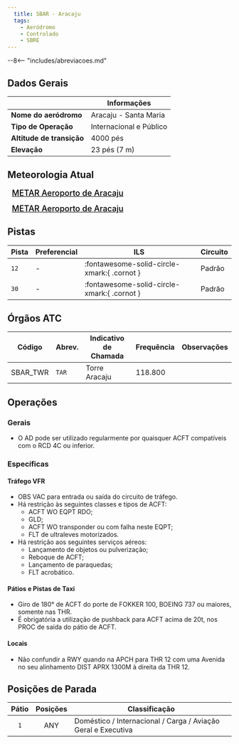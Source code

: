 ```yaml
---
  title: SBAR - Aracaju
  tags:
    - Aeródromo
    - Controlado
    - SBRE
---
```


--8<-- "includes/abreviacoes.md"

## Dados Gerais

|                              | Informações                           |
|------------------------------|---------------------------------------|
| **Nome do aeródromo**        | Aracaju - Santa Maria                 |
| **Tipo de Operação**         | Internacional e Público               |
| **Altitude de transição**    | 4000 pés                              |
| **Elevação**                 | 23 pés (7 m)                          |

## Meteorologia Atual

<a href="https://metar-taf.com/pt/SBAR" target="_blank" id="metartaf-LkzIl7SM"  style="font-size:18px; font-weight:500; color:#000; width:300px; height:435px; display:var(--show-dark); background-color: var(--md-default-bg-color); padding: 10px; margin: 0 0px 0.5em;">METAR Aeroporto de Aracaju</a>
<script async defer crossorigin="anonymous" src="https://metar-taf.com/pt/embed-js/SBAR?u=56997&bg_color=182061&qnh=hPa&rh=rh&target=LkzIl7SM"></script>
<a href="https://metar-taf.com/pt/SBAR" target="_blank" id="metartaf-LkzIl7SN" style="font-size:18px; font-weight:500; color:#000; width:300px; height:435px; display:var(--show-light); background-color: var(--md-default-bg-color); padding: 10px; margin: 0 0px 0.5em;">METAR Aeroporto de Aracaju</a>
<script async defer crossorigin="anonymous" src="https://metar-taf.com/pt/embed-js/SBAR?u=56997&qnh=hPa&rh=rh&target=LkzIl7SN"></script>

## Pistas

| Pista | Preferencial  | ILS                                         | Circuito   |
|-------|---------------|---------------------------------------------|------------|
| `12`  | -             | :fontawesome-solid-circle-xmark:{ .cornot } | Padrão     |
| `30`  | -             | :fontawesome-solid-circle-xmark:{ .cornot } | Padrão     |

## Órgãos ATC

| Código     | Abrev. | Indicativo de Chamada | Frequência | Observações |
| ---------- | ------ | --------------------- | ---------- | ----------- |
| SBAR_TWR   | `TAR`  | Torre Aracaju         | 118.800    |             |

## Operações

### Gerais

- O AD pode ser utilizado regularmente por quaisquer ACFT compatíveis com o RCD 4C ou inferior.

### Específicas

#### Tráfego VFR

- OBS VAC para entrada ou saída do circuito de tráfego.
- Há restrição às seguintes classes e tipos de ACFT:
    - ACFT WO EQPT RDO;
    - GLD;
    - ACFT WO transponder ou com falha neste EQPT;
    - FLT de ultraleves motorizados.
- Há restrição aos seguintes serviços aéreos:
    - Lançamento de objetos ou pulverização;
    - Reboque de ACFT;
    - Lançamento de paraquedas;
    - FLT acrobático.


#### Pátios e Pistas de Taxi

- Giro de 180° de ACFT do porte de FOKKER 100, BOEING 737 ou maiores, somente nas THR.
- É obrigatória a utilização de pushback para ACFT acima de 20t, nos PROC de saída do pátio de ACFT.

#### Locais

- Não confundir a RWY quando na APCH para THR 12 com uma Avenida no seu alinhamento DIST APRX 1300M à direita da THR 12.

## Posições de Parada

| Pátio     | Posições  | Classificação             |
|:---------:|:---------:|---------------------------|
| `1`       | ANY       | Doméstico / Internacional / Carga / Aviação Geral e Executiva |